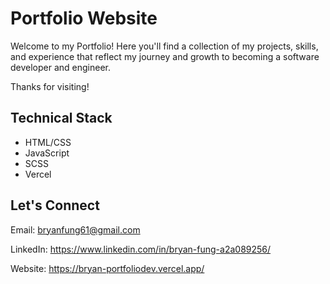 # Portfolio Website

Welcome to my Portfolio! Here you'll find a collection of my projects, skills, and experience that reflect my journey and growth to becoming a software developer and engineer. 

Thanks for visiting!



## Technical Stack
* HTML/CSS
* JavaScript
* SCSS 
* Vercel

## Let's Connect
Email: bryanfung61@gmail.com

LinkedIn: https://www.linkedin.com/in/bryan-fung-a2a089256/

Website: https://bryan-portfoliodev.vercel.app/